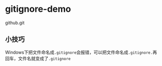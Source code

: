 gitignore-demo
==============

github.git

## 小技巧
Windows下把文件命名成`.gitignore`会报错，可以把文件命名成`.gitignore.`再回车，文件名就变成了`.gitignore`

